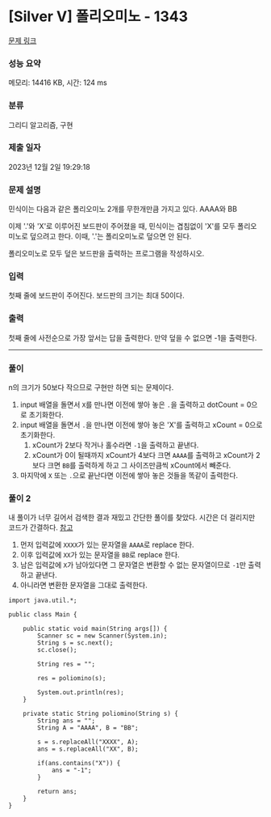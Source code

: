 # [Silver V] 폴리오미노 - 1343 

[문제 링크](https://www.acmicpc.net/problem/1343) 

### 성능 요약

메모리: 14416 KB, 시간: 124 ms

### 분류

그리디 알고리즘, 구현

### 제출 일자

2023년 12월 2일 19:29:18

### 문제 설명

<p>민식이는 다음과 같은 폴리오미노 2개를 무한개만큼 가지고 있다. AAAA와 BB</p>

<p>이제 '.'와 'X'로 이루어진 보드판이 주어졌을 때, 민식이는 겹침없이 'X'를 모두 폴리오미노로 덮으려고 한다. 이때, '.'는 폴리오미노로 덮으면 안 된다.</p>

<p>폴리오미노로 모두 덮은 보드판을 출력하는 프로그램을 작성하시오.</p>

### 입력 

 <p>첫째 줄에 보드판이 주어진다. 보드판의 크기는 최대 50이다.</p>

### 출력 

 <p>첫째 줄에 사전순으로 가장 앞서는 답을 출력한다. 만약 덮을 수 없으면 -1을 출력한다.</p>

---

### 풀이
n의 크기가 50보다 작으므로 구현만 하면 되는 문제이다.
1. input 배열을 돌면서 `X`를 만나면 이전에 쌓아 놓은 `.`을 출력하고 dotCount = 0으로 초기화한다.
2. input 배열을 돌면서 `.`을 만나면 이전에 쌓아 놓은 'X'를 출력하고 xCount = 0으로 초기화한다.
    1. xCount가 2보다 작거나 홀수라면 `-1`을 출력하고 끝낸다.
    2. xCount가 0이 될때까지 xCount가 4보다 크면 `AAAA`를 출력하고 xCount가 2보다 크면 `BB`를 출력하게 하고 그 사이즈만큼씩 xCount에서 빼준다.
3. 마지막에 `X` 또는 `.`으로 끝난다면 이전에 쌓아 놓은 것들을 똑같이 출력한다.

### 풀이 2
내 풀이가 너무 길어서 검색한 결과 재밌고 간단한 풀이를 찾았다. 시간은 더 걸리지만 코드가 간결하다. [참고](https://airzinc.tistory.com/entry/%EB%B0%B1%EC%A4%80-1343-JAVA)

1. 먼저 입력값에 `XXXX`가 있는 문자열을 `AAAA`로 replace 한다.
2. 이후 입력값에 `XX`가 있는 문자열을 `BB`로 replace 한다.
3. 남은 입력값에 `X`가 남아있다면 그 문자열은 변환할 수 없는 문자열이므로 `-1`만 출력하고 끝낸다.
4. 아니라면 변환한 문자열을 그대로 출력한다.

```
import java.util.*;
 
public class Main {
 
    public static void main(String args[]) {
        Scanner sc = new Scanner(System.in);
        String s = sc.next();
        sc.close();
 
        String res = "";
 
        res = poliomino(s);
 
        System.out.println(res);
    }
 
    private static String poliomino(String s) {
        String ans = "";
        String A = "AAAA", B = "BB";
        
        s = s.replaceAll("XXXX", A);
        ans = s.replaceAll("XX", B);
        
        if(ans.contains("X")) {
            ans = "-1";
        }
 
        return ans;
    }
}
```
